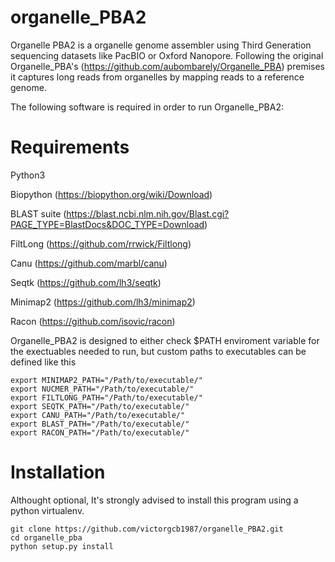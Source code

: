 # organelle_PBA2

Organelle PBA2 is a organelle genome assembler using Third Generation sequencing datasets like PacBIO or Oxford Nanopore. Following the original Organelle_PBA's (https://github.com/aubombarely/Organelle_PBA) premises it captures long reads from organelles by mapping reads to a reference genome.

The following software is required in order to run Organelle_PBA2:

# Requirements

Python3

Biopython (https://biopython.org/wiki/Download)

BLAST suite (https://blast.ncbi.nlm.nih.gov/Blast.cgi?PAGE_TYPE=BlastDocs&DOC_TYPE=Download)

FiltLong (https://github.com/rrwick/Filtlong)

Canu (https://github.com/marbl/canu)

Seqtk (https://github.com/lh3/seqtk)

Minimap2 (https://github.com/lh3/minimap2)

Racon (https://github.com/isovic/racon)

Organelle_PBA2 is designed to either check $PATH enviroment variable for the exectuables needed to run, but custom paths to executables can be defined like this

```
export MINIMAP2_PATH="/Path/to/executable/"
export NUCMER_PATH="/Path/to/executable/"
export FILTLONG_PATH="/Path/to/executable/"
export SEQTK_PATH="/Path/to/executable/"
export CANU_PATH="/Path/to/executable/"
export BLAST_PATH="/Path/to/executable/"
export RACON_PATH="/Path/to/executable/"
```

# Installation

Althought optional, It's strongly advised to install this program using a python virtualenv.

```
git clone https://github.com/victorgcb1987/organelle_PBA2.git
cd organelle_pba
python setup.py install
```

